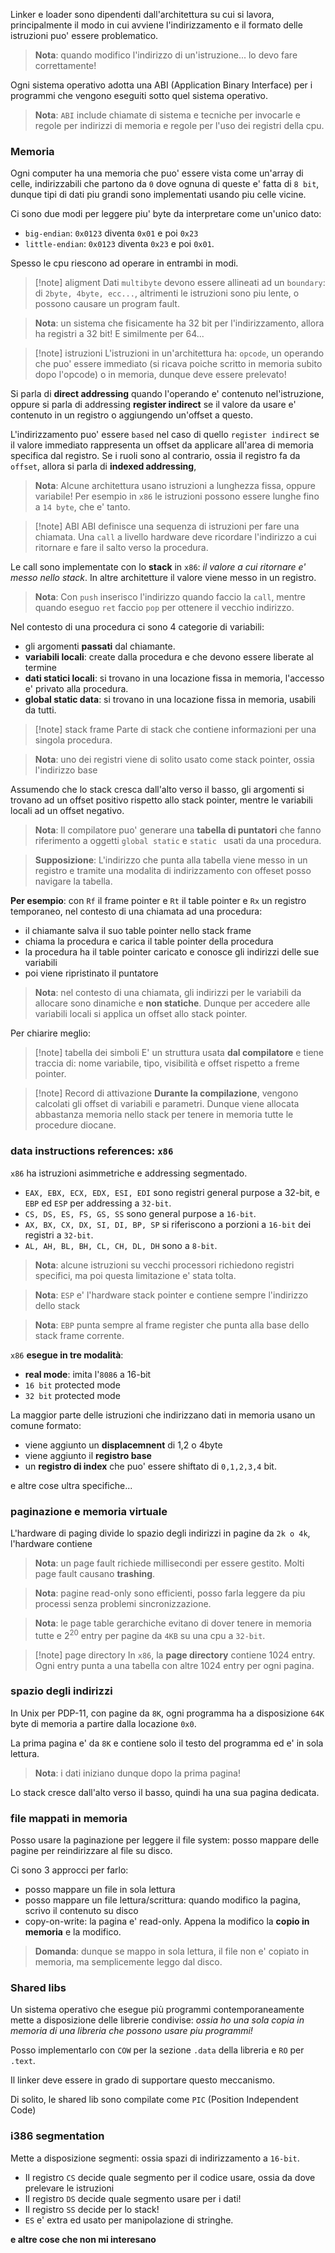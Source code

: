 Linker e loader sono dipendenti dall'architettura su cui si lavora, principalmente il modo in cui avviene l'indirizzamento e il formato delle istruzioni puo' essere problematico.

> **Nota**: quando modifico l'indirizzo di un'istruzione... lo devo fare correttamente!


Ogni sistema operativo adotta una ABI (Application Binary Interface) per i programmi che vengono eseguiti sotto quel sistema operativo.

> **Nota**: `ABI` include chiamate di sistema e tecniche per invocarle e regole per indirizzi di memoria e regole per l'uso dei registri della cpu.

### Memoria
Ogni computer ha una memoria che puo' essere vista come un'array di celle, indirizzabili che partono da `0` dove ognuna di queste e' fatta di `8 bit`, dunque tipi di dati piu grandi sono implementati usando piu celle vicine.

Ci sono due modi per leggere piu' byte da interpretare come un'unico dato: 
* `big-endian`: `0x0123` diventa `0x01` e poi `0x23`
* `little-endian`: `0x0123` diventa `0x23` e poi `0x01`.

Spesso le cpu riescono ad operare in entrambi in modi.

> [!note] aligment
> Dati `multibyte` devono essere allineati ad un `boundary`: di `2byte, 4byte, ecc...`, altrimenti le istruzioni sono piu lente, o possono causare un program fault.

> **Nota**: un sistema che fisicamente ha 32 bit per l'indirizzamento, allora ha registri a 32 bit! E similmente per 64...


> [!note] istruzioni
> L'istruzioni in un'architettura ha: `opcode`, un operando che puo' essere immediato (si ricava poiche scritto in memoria subito dopo l'opcode) o in memoria, dunque deve essere prelevato!

Si parla di **direct addressing** quando l'operando e' contenuto nel'istruzione, oppure si parla di addressing **register indirect** se il valore da usare e' contenuto in un registro o aggiungendo un'offset a questo.

L'indirizzamento puo' essere `based` nel caso di quello `register indirect` se il valore immediato rappresenta un offset da applicare all'area di memoria specifica dal registro. Se i ruoli sono al contrario, ossia il registro fa da `offset`, allora si parla di **indexed addressing**,

> **Nota**: Alcune architettura usano istruzioni a lunghezza fissa, oppure variabile! Per esempio in `x86` le istruzioni possono essere lunghe fino a `14 byte`, che e' tanto.

> [!note] ABI
> ABI definisce una sequenza di istruzioni per fare una chiamata. Una `call` a livello hardware deve ricordare l'indirizzo a cui ritornare e fare il salto verso la procedura.

Le call sono implementate con lo **stack** in `x86`: *il valore a cui ritornare e' messo nello stack*. In altre architetture il valore viene messo in un registro.

> **Nota**: Con `push` inserisco l'indirizzo quando faccio la `call`, mentre quando eseguo `ret` faccio `pop` per ottenere il vecchio indirizzo.

Nel contesto di una procedura ci sono 4 categorie di variabili:
* gli argomenti **passati** dal chiamante.
* **variabili locali**: create dalla procedura e che devono essere liberate al termine
* **dati statici locali**: si trovano in una locazione fissa in memoria, l'accesso e' privato alla procedura.
* **global static data**: si trovano in una locazione fissa in memoria, usabili da tutti.


> [!note] stack frame
> Parte di stack che contiene informazioni per una singola procedura.

> **Nota**: uno dei registri viene di solito usato come stack pointer, ossia l'indirizzo base 

Assumendo che lo stack  cresca dall'alto verso il basso, gli argomenti si trovano ad un offset positivo rispetto allo stack pointer, mentre le variabili locali ad un offset negativo.

> **Nota**: Il compilatore puo' generare una **tabella di puntatori** che fanno riferimento a oggetti `global static` e `static ` usati da una procedura.

> **Supposizione**: L'indirizzo che punta alla tabella viene messo in un registro e tramite una modalita di indirizzamento con offeset posso navigare la tabella.

**Per esempio**: con `Rf` il frame pointer e `Rt` il table pointer e `Rx` un registro temporaneo, nel contesto di una chiamata ad una procedura:
* il chiamante salva il suo table pointer nello stack frame
* chiama la procedura e carica il table pointer della procedura
* la procedura ha il table pointer caricato e conosce gli indirizzi delle sue variabili
* poi viene ripristinato il puntatore

> **Nota**: nel contesto di una chiamata, gli indirizzi per le variabili da allocare sono dinamiche e **non statiche**. Dunque per accedere alle variabili locali si applica un offset allo stack pointer.

Per chiarire meglio:
> [!note] tabella dei simboli
> E' un struttura usata **dal compilatore** e tiene traccia di: nome variabile, tipo, visibilità e offset rispetto a freme pointer.


> [!note] Record di attivazione
> **Durante la compilazione**, vengono calcolati gli offset di variabili e parametri. Dunque viene allocata abbastanza memoria nello stack per tenere in memoria tutte le procedure diocane.

### data instructions references: `x86`
`x86` ha istruzioni asimmetriche e addressing segmentado.

* `EAX, EBX, ECX, EDX, ESI, EDI` sono registri general purpose a 32-bit, e `EBP` ed `ESP` per addressing a `32-bit`.
* `CS, DS, ES, FS, GS, SS` sono general purpose a `16-bit`.
* `AX, BX, CX, DX, SI, DI, BP, SP` si riferiscono a porzioni a `16-bit` dei registri a `32-bit`.
* `AL, AH, BL, BH, CL, CH, DL, DH` sono a `8-bit`. 

> **Nota**: alcune istruzioni su vecchi processori richiedono registri specifici, ma poi questa limitazione e' stata tolta.

> **Nota**: `ESP` e' l'hardware stack pointer e contiene sempre l'indirizzo dello stack

> **Nota**: `EBP` punta sempre al frame register che punta alla base dello stack frame corrente.

`x86` **esegue in tre modalità**:
* **real mode**: imita l'`8086` a 16-bit
* `16 bit` protected mode
* `32 bit` protected mode

La maggior parte delle istruzioni che indirizzano dati in memoria usano un comune formato:
* viene aggiunto un **displacemnent** di 1,2 o 4byte
* viene aggiunto il **registro base**
* un **registro di index** che puo' essere shiftato di `0,1,2,3,4` bit.

e altre cose ultra specifiche...
### paginazione e memoria virtuale
L'hardware di paging divide lo spazio degli indirizzi in pagine da `2k o 4k`, l'hardware contiene 

> **Nota**: un page fault richiede millisecondi per essere gestito. Molti page fault causano **trashing**.

> **Nota**: pagine read-only sono efficienti, posso farla leggere da piu processi senza problemi sincronizzazione.

> **Nota**: le page table gerarchiche evitano di dover tenere in memoria tutte e $2^{20}$ entry per pagine da `4KB` su una cpu a `32-bit`.

>[!note] page directory
>In `x86`, la **page directory** contiene 1024 entry. Ogni entry punta a una tabella con altre 1024 entry per ogni pagina.

### spazio degli indirizzi
In Unix per PDP-11, con pagine da `8K`, ogni programma ha a disposizione `64K` byte di memoria a partire dalla locazione `0x0`.

La prima pagina e' da `8K` e contiene solo il testo del programma ed e' in sola lettura.

> **Nota**: i dati iniziano dunque dopo la prima pagina!

Lo stack cresce dall'alto verso il basso, quindi ha una sua pagina dedicata.

### file mappati in memoria
Posso usare la paginazione per leggere il file system: posso mappare delle pagine per reindirizzare al file su disco.


Ci sono 3 approcci per farlo:
* posso mappare un file in sola lettura
* posso mappare un file  lettura/scrittura: quando modifico la pagina, scrivo il contenuto su disco
* copy-on-write: la pagina e' read-only. Appena la modifico la **copio in memoria** e la modifico.

> **Domanda**: dunque se mappo in sola lettura, il file non e' copiato in memoria, ma semplicemente leggo dal disco.

### Shared libs
Un sistema operativo che esegue più programmi contemporaneamente mette a disposizione delle librerie condivise: *ossia ho una sola copia in memoria di una libreria che possono usare piu programmi!*

Posso implementarlo con `COW` per la sezione `.data` della libreria e `RO` per `.text`.

Il linker deve essere in grado di supportare questo meccanismo.

Di solito, le shared lib sono compilate come `PIC` (Position Independent Code)


### i386 segmentation
Mette a disposizione segmenti: ossia spazi di indirizzamento a `16-bit`.

* Il registro `CS` decide quale segmento per il codice usare, ossia da dove prelevare le istruzioni
* Il registro `DS` decide quale segmento usare per i dati!
* Il registro `SS` decide per lo stack!
* `ES` e' extra ed usato per manipolazione di stringhe.

**e altre cose che non mi interesano**